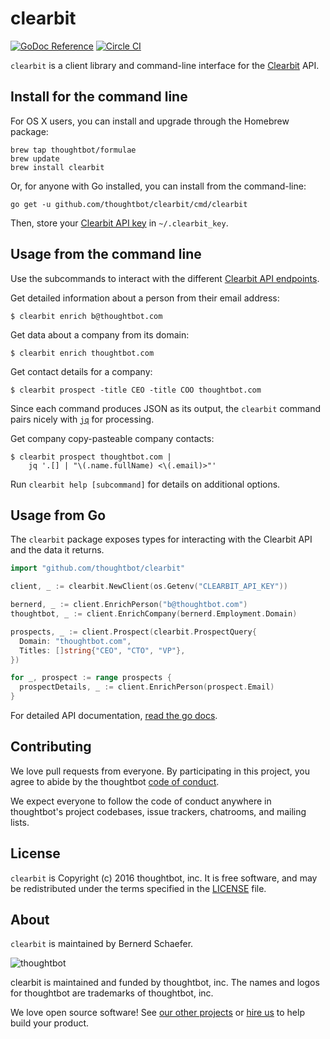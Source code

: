 clearbit
========

[![GoDoc Reference](https://godoc.org/github.com/thoughtbot/clearbit?status.svg)][GoDoc]
[![Circle CI](https://circleci.com/gh/thoughtbot/clearbit.svg?style=shield)](https://circleci.com/gh/thoughtbot/clearbit)

`clearbit` is a client library and command-line interface
for the [Clearbit] API.

[Clearbit]: https://clearbit.com/

Install for the command line
----------------------------

For OS X users, you can install and upgrade through the Homebrew package:

```
brew tap thoughtbot/formulae
brew update
brew install clearbit
```

Or, for anyone with Go installed, you can install from the command-line:

```
go get -u github.com/thoughtbot/clearbit/cmd/clearbit
```

Then, store your [Clearbit API key][clearbit-api-key] in `~/.clearbit_key`.

Usage from the command line
---------------------------

Use the subcommands to interact with the different
[Clearbit API endpoints][clearbit-api].

Get detailed information about a person from their email address:

```
$ clearbit enrich b@thoughtbot.com
```

Get data about a company from its domain:

```
$ clearbit enrich thoughtbot.com
```

Get contact details for a company:

```
$ clearbit prospect -title CEO -title COO thoughtbot.com
```

Since each command produces JSON as its output,
the `clearbit` command pairs nicely with [`jq`][jq] for processing.

Get company copy-pasteable company contacts:

```
$ clearbit prospect thoughtbot.com |
    jq '.[] | "\(.name.fullName) <\(.email)>"'
```

Run `clearbit help [subcommand]` for details on additional options.

  [clearbit-api]: https://clearbit.com/docs
  [clearbit-api-key]: https://dashboard.clearbit.com/keys
  [jq]: https://stedolan.github.io/jq/

Usage from Go
-------------

The `clearbit` package exposes types for interacting with the Clearbit API and
the data it returns.

```go
import "github.com/thoughtbot/clearbit"

client, _ := clearbit.NewClient(os.Getenv("CLEARBIT_API_KEY"))

bernerd, _ := client.EnrichPerson("b@thoughtbot.com")
thoughtbot, _ := client.EnrichCompany(bernerd.Employment.Domain)

prospects, _ := client.Prospect(clearbit.ProspectQuery{
  Domain: "thoughtbot.com",
  Titles: []string{"CEO", "CTO", "VP"},
})

for _, prospect := range prospects {
  prospectDetails, _ := client.EnrichPerson(prospect.Email)
}
```

For detailed API documentation, [read the go docs][GoDoc].

  [GoDoc]: https://godoc.org/github.com/thoughtbot/clearbit

Contributing
------------

We love pull requests from everyone.
By participating in this project,
you agree to abide by the thoughtbot [code of conduct].

[code of conduct]: https://thoughtbot.com/open-source-code-of-conduct

We expect everyone to follow the code of conduct
anywhere in thoughtbot's project codebases,
issue trackers, chatrooms, and mailing lists.

License
-------

`clearbit` is Copyright (c) 2016 thoughtbot, inc. It is free software,
and may be redistributed under the terms specified in the [LICENSE] file.

[LICENSE]: /LICENSE

About
-----

`clearbit` is maintained by Bernerd Schaefer.

![thoughtbot](https://thoughtbot.com/logo.png)

clearbit is maintained and funded by thoughtbot, inc.
The names and logos for thoughtbot are trademarks of thoughtbot, inc.

We love open source software!
See [our other projects][community]
or [hire us][hire] to help build your product.

[community]: https://thoughtbot.com/community?utm_source=github
[hire]: https://thoughtbot.com/hire-us?utm_source=github
